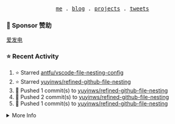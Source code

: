 <p align="center">
  <samp>
    <a href="https://yuy1n.io">me</a> .
    <a href="https://yuy1n.io/blog">blog</a> .
    <a href="https://yuy1n.io/projects">projects</a> .
    <a href="https://twitter.com/yuyinws">tweets</a>
  </samp>
</p>

### 💖 Sponsor 赞助

[爱发电](https://afdian.com/a/yuyinws)

### ⭐️ Recent Activity
<!--RECENT_ACTIVITY:start-->
1. ⭐️ Starred [antfu/vscode-file-nesting-config](https://github.com/antfu/vscode-file-nesting-config)<br>
2. ⭐️ Starred [yuyinws/refined-github-file-nesting](https://github.com/yuyinws/refined-github-file-nesting)<br>
3. 💪 Pushed 1 commit(s) to [yuyinws/refined-github-file-nesting](https://github.com/yuyinws/refined-github-file-nesting)<br>
4. 💪 Pushed 2 commit(s) to [yuyinws/refined-github-file-nesting](https://github.com/yuyinws/refined-github-file-nesting)<br>
5. 💪 Pushed 1 commit(s) to [yuyinws/refined-github-file-nesting](https://github.com/yuyinws/refined-github-file-nesting)<br>
<!--RECENT_ACTIVITY:end-->

<details>
  <summary>
  More Info
  </summary>

[![wakatime](https://wakatime.com/badge/user/51143705-a99d-4e70-b101-fd9e1cb44e71.svg)](https://wakatime.com/@51143705-a99d-4e70-b101-fd9e1cb44e71)

<img src="https://cdn.jsdelivr.net/gh/yuyinws/yuyinws/gitmand.svg" />
<br />
<img src="https://card.yuy1n.io/card/76561198340841543/dark,bg-game-1850570" />
<br />
<img src="https://cdn.jsdelivr.net/gh/yuyinws/yuyinws/github-metrics.svg" />
</details>
